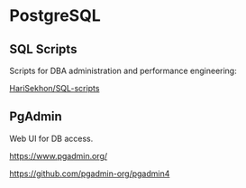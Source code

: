 # PostgreSQL

## SQL Scripts

Scripts for DBA administration and performance engineering:

[HariSekhon/SQL-scripts](https://github.com/HariSekhon/SQL-scripts)

## PgAdmin

Web UI for DB access.

https://www.pgadmin.org/

https://github.com/pgadmin-org/pgadmin4
